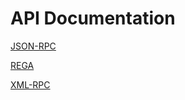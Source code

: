 # API Documentation

[JSON-RPC](/docs/api/JSON-RPC/README.md)

[REGA](/docs/api/Rega/README.md)

[XML-RPC](/docs/api/XML-RPC)